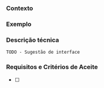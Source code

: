 ### Contexto
<!-- O contexto da Issue deve explicar o que estamos fazendo e o porque.
Deve conter os detalhes necessários para se entender o que deve ser desenvolvido. -->

### Exemplo
<!-- Exemplifique com imagens, links, descrições, referências, o que for necessário para auxiliar o desenvolvedor a compreender o contexto e os requisitos. -->


### Descrição técnica
<!-- Qualquer que seja o resultado esperado da Issue o entregável necessita uma descrição técnica, seja da interface de desenvolvimento ou qualquer descrição necessária para atingir os critérios de aceite. -->
```
TODO - Sugestão de interface
```

### Requisitos e Critérios de Aceite
<!-- Quais são os requisitos que essa issue deve atender para que seja completada, em forma de lista com checkbox.
(exemplos: Deve estar na master, Deve conter um input com validação de senha, Deve estar no Figma) -->

- [ ]

<!-- Não esqueça de colocar as Labels pertinentes, associar a uma milestone e a um projeto. -->
